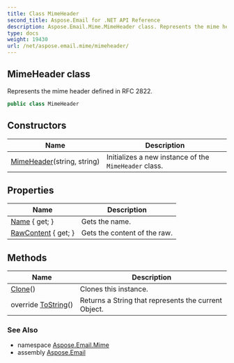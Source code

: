 ```yaml
---
title: Class MimeHeader
second_title: Aspose.Email for .NET API Reference
description: Aspose.Email.Mime.MimeHeader class. Represents the mime header defined in RFC 2822
type: docs
weight: 19430
url: /net/aspose.email.mime/mimeheader/
---
```

## MimeHeader class

Represents the mime header defined in RFC 2822.

```csharp
public class MimeHeader
```

## Constructors

| Name | Description |
| --- | --- |
| [MimeHeader](mimeheader/)(string, string) | Initializes a new instance of the `MimeHeader` class. |

## Properties

| Name | Description |
| --- | --- |
| [Name](../../aspose.email.mime/mimeheader/name/) { get; } | Gets the name. |
| [RawContent](../../aspose.email.mime/mimeheader/rawcontent/) { get; } | Gets the content of the raw. |

## Methods

| Name | Description |
| --- | --- |
| [Clone](../../aspose.email.mime/mimeheader/clone/)() | Clones this instance. |
| override [ToString](../../aspose.email.mime/mimeheader/tostring/)() | Returns a String that represents the current Object. |

### See Also

* namespace [Aspose.Email.Mime](../../aspose.email.mime/)
* assembly [Aspose.Email](../../)


